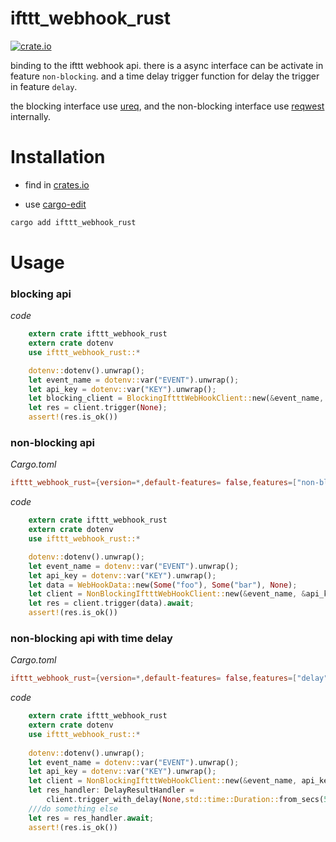 # ifttt_webhook_rust

[![crate.io](https://img.shields.io/crates/v/ifttt_webhook_rust)](https://crates.io/crates/ifttt_webhook_rust)

binding to the ifttt webhook api.
there is a async interface can be activate in feature `non-blocking`.
and a time delay trigger function for delay the trigger in feature `delay`.

the blocking interface use [ureq](https://crates.io/crates/ureq),
and the non-blocking interface use [reqwest](https://crates.io/crates/reqwest) internally.

# Installation

- find in [crates.io](https://crates.io/crates/ifttt_webhook_rust)

- use [cargo-edit](https://crates.io/crates/cargo-edit)
```sh
cargo add ifttt_webhook_rust
```

# Usage
### blocking api
*code*
```rust
    extern crate ifttt_webhook_rust
    extern crate dotenv
    use ifttt_webhook_rust::*

    dotenv::dotenv().unwrap();
    let event_name = dotenv::var("EVENT").unwrap();
    let api_key = dotenv::var("KEY").unwrap();
    let blocking_client = BlockingIftttWebHookClient::new(&event_name, &api_key);
    let res = client.trigger(None);
    assert!(res.is_ok())
```
### non-blocking api
*Cargo.toml*
```toml
ifttt_webhook_rust={version=*,default-features= false,features=["non-blocking"]}
```
*code*
```rust
    extern crate ifttt_webhook_rust
    extern crate dotenv
    use ifttt_webhook_rust::*

    dotenv::dotenv().unwrap();
    let event_name = dotenv::var("EVENT").unwrap();
    let api_key = dotenv::var("KEY").unwrap();
    let data = WebHookData::new(Some("foo"), Some("bar"), None);
    let client = NonBlockingIftttWebHookClient::new(&event_name, &api_key);
    let res = client.trigger(data).await;
    assert!(res.is_ok())
```
### non-blocking api with time delay
*Cargo.toml*
```toml
ifttt_webhook_rust={version=*,default-features= false,features=["delay"]}
```
*code*
```rust
    extern crate ifttt_webhook_rust
    extern crate dotenv
    use ifttt_webhook_rust::*
    
    dotenv::dotenv().unwrap();
    let event_name = dotenv::var("EVENT").unwrap();
    let api_key = dotenv::var("KEY").unwrap();
    let client = NonBlockingIftttWebHookClient::new(&event_name, api_key);
    let res_handler: DelayResultHandler =
        client.trigger_with_delay(None,std::time::Duration::from_secs(5));
    ///do something else
    let res = res_handler.await;
    assert!(res.is_ok())
```